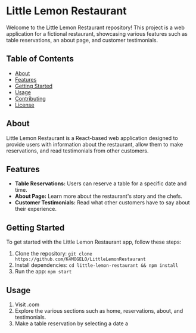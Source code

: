 # Little Lemon Restaurant

Welcome to the Little Lemon Restaurant repository! This project is a web application for a fictional restaurant, showcasing various features such as table reservations, an about page, and customer testimonials.

## Table of Contents

- [About](#about)
- [Features](#features)
- [Getting Started](#getting-started)
- [Usage](#usage)
- [Contributing](#contributing)
- [License](#license)

## About

Little Lemon Restaurant is a React-based web application designed to provide users with information about the restaurant, allow them to make reservations, and read testimonials from other customers.

## Features

- **Table Reservations:** Users can reserve a table for a specific date and time.
- **About Page:** Learn more about the restaurant's story and the chefs.
- **Customer Testimonials:** Read what other customers have to say about their experience.

## Getting Started

To get started with the Little Lemon Restaurant app, follow these steps:

1. Clone the repository: `git clone https://github.com/K4MOGELO/LittleLemonRestaurant`
2. Install dependencies: `cd little-lemon-restaurant && npm install`
3. Run the app: `npm start`

## Usage

1. Visit <LAZY TO HOST>.com
2. Explore the various sections such as home, reservations, about, and testimonials.
3. Make a table reservation by selecting a date a
